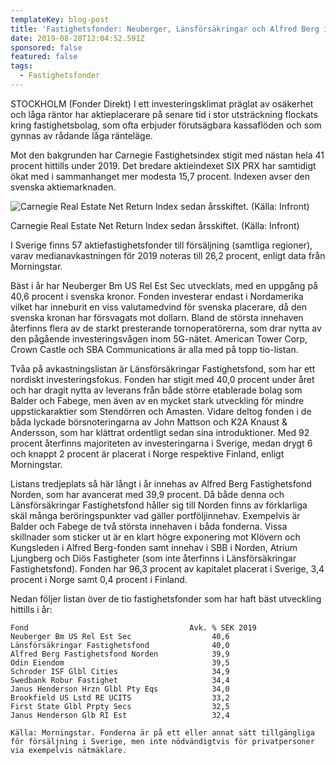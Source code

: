 ```yaml
---
templateKey: blog-post
title: 'Fastighetsfonder: Neuberger, Länsförsäkringar och Alfred Berg i topp 2019'
date: 2019-08-28T12:04:52.591Z
sponsored: false
featured: false
tags:
  - Fastighetsfonder
---
```

STOCKHOLM (Fonder Direkt) I ett investeringsklimat präglat av osäkerhet och låga räntor har aktieplacerare på senare tid i stor utsträckning flockats kring fastighetsbolag, som ofta erbjuder förutsägbara kassaflöden och som gynnas av rådande låga ränteläge.



Mot den bakgrunden har Carnegie Fastighetsindex stigit med nästan hela 41 procent hittills under 2019. Det bredare aktieindexet SIX PRX har samtidigt ökat med i sammanhanget mer modesta 15,7 procent. Indexen avser den svenska aktiemarknaden.

![Carnegie Real Estate Net Return Index sedan årsskiftet. (Källa: Infront)](/img/fastigheter28aug.png)

<span class="image-caption">Carnegie Real Estate Net Return Index sedan årsskiftet. (Källa: Infront)</span>

I Sverige finns 57 aktiefastighetsfonder till försäljning (samtliga regioner), varav medianavkastningen för 2019 noteras till 26,2 procent, enligt data från Morningstar.



Bäst i år har Neuberger Bm US Rel Est Sec utvecklats, med en uppgång på 40,6 procent i svenska kronor. Fonden investerar endast i Nordamerika vilket har inneburit en viss valutamedvind för svenska placerare, då den svenska kronan har försvagats mot dollarn. Bland de största innehaven återfinns flera av de starkt presterande tornoperatörerna, som drar nytta av den pågående investeringsvågen inom 5G-nätet. American Tower Corp, Crown Castle och SBA Communications är alla med på topp tio-listan.



Tvåa på avkastningslistan är Länsförsäkringar Fastighetsfond, som har ett nordiskt investeringsfokus. Fonden har stigit med 40,0 procent under året och har dragit nytta av leverans från både större etablerade bolag som Balder och Fabege, men även av en mycket stark utveckling för mindre uppstickaraktier som Stendörren och Amasten. Vidare deltog fonden i de båda lyckade börsnoteringarna av John Mattson och K2A Knaust & Andersson, som har klättrat ordentligt sedan sina introduktioner. Med 92 procent återfinns majoriteten av investeringarna i Sverige, medan drygt 6 och knappt 2 procent är placerat i Norge respektive Finland, enligt Morningstar.



Listans tredjeplats så här långt i år innehas av Alfred Berg Fastighetsfond Norden, som har avancerat med 39,9 procent. Då både denna och Länsförsäkringar Fastighetsfond håller sig till Norden finns av förklarliga skäl många beröringspunkter vad gäller portföljinnehav. Exempelvis är Balder och Fabege de två största innehaven i båda fonderna. Vissa skillnader som sticker ut är en klart högre exponering mot Klövern och Kungsleden i Alfred Berg-fonden samt innehav i SBB i Norden, Atrium Ljungberg och Diös Fastigheter (som inte återfinns i Länsförsäkringar Fastighetsfond). Fonden har 96,3 procent av kapitalet placerat i Sverige, 3,4 procent i Norge samt 0,4 procent i Finland.



Nedan följer listan över de tio fastighetsfonder som har haft bäst utveckling hittills i år:

```
Fond                                    Avk. % SEK 2019        
Neuberger Bm US Rel Est Sec                  40,6              
Länsförsäkringar Fastighetsfond              40,0              
Alfred Berg Fastighetsfond Norden            39,9              
Odin Eiendom                                 39,5              
Schroder ISF Glbl Cities                     34,9              
Swedbank Robur Fastighet                     34,4              
Janus Henderson Hrzn Glbl Pty Eqs            34,0              
Brookfield US Lstd RE UCITS                  33,2              
First State Glbl Prpty Secs                  32,5              
Janus Henderson Glb RI Est                   32,4              

Källa: Morningstar. Fonderna är på ett eller annat sätt tillgängliga för försäljning i Sverige, men inte nödvändigtvis för privatpersoner via exempelvis nätmäklare.

```
